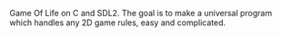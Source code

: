 Game Of Life on C and SDL2. The goal is to make a universal program which handles any 2D game rules, easy and complicated.

